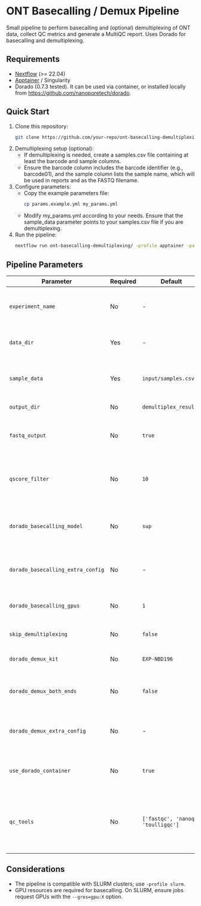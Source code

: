 # ONT Basecalling / Demux Pipeline

Small pipeline to perform basecalling and (optional) demultiplexing of ONT data, collect QC metrics and generate a MultiQC report.
Uses Dorado for basecalling and demultiplexing.

## Requirements

- [Nextflow](https://www.nextflow.io/) (>= 22.04)
- [Apptainer](https://apptainer.org/) / Singularity
- Dorado (0.7.3 tested). It can be used via container, or installed locally from https://github.com/nanoporetech/dorado.

## Quick Start
1. Clone this repository:
	```bash
	git clone https://github.com/your-repo/ont-basecalling-demultiplexing.git
	```
2. Demultiplexing setup (optional):
	- If demultiplexing is needed, create a samples.csv file containing at least the barcode and sample columns.
	- Ensure the barcode column includes the barcode identifier (e.g., barcode01), and the sample column lists the sample name, which will be used in reports and as the FASTQ filename.
3. Configure parameters:
	- Copy the example parameters file:
		```bash
		cp params.example.yml my_params.yml
		```
	- Modify my_params.yml according to your needs. Ensure that the sample_data parameter points to your samples.csv file if you are demultiplexing.
4. Run the pipeline:
	```bash
	nextflow run ont-basecalling-demultiplexing/ -profile apptainer -params-file my_params.yml
	```

## Pipeline Parameters

| Parameter                         | Required | Default                            | Description                                                                                     |
| --------------------------------- | -------- | ---------------------------------- | ----------------------------------------------------------------------------------------------- |
| `experiment_name`                 | No       | -                                  | Name of the experiment, used for final reports (title and filename).                            |
| `data_dir`                        | Yes      | -                                  | Path to the directory containing POD5 files.                                                    |
| `sample_data`                     | Yes      | `input/samples.csv`                | Path to the CSV file containing the sample data (required if demultiplexing).                   |
| `output_dir`                      | No       | `demultiplex_results`              | Directory for saving results.                                                                   |
| `fastq_output`                    | No       | `true`                             | Generates FASTQ files if `true`; otherwise, generates UBAM files.                               |
| `qscore_filter`                   | No       | `10`                               | Minimum QScore threshold for "pass" data, used in demultiplexing.                               |
| `dorado_basecalling_model`        | No       | `sup`                              | Model used for basecalling. Check Dorado help for available options.                            |
| `dorado_basecalling_extra_config` | No       | -                                  | Additional configuration options for Dorado basecalling.                                        |
| `dorado_basecalling_gpus`         | No       | `1`                                | Number of GPUs to allocate for basecalling.                                                     |
| `skip_demultiplexing`             | No       | `false`                            | Skips demultiplexing if `true`.                                                                 |
| `dorado_demux_kit`                | No       | `EXP-NBD196`                       | Kit identifier used for demultiplexing.                                                         |
| `dorado_demux_both_ends`          | No       | `false`                            | Demultiplexes using barcodes on both ends (5' and 3') if `true`.                                |
| `dorado_demux_extra_config`       | No       | -                                  | Additional configuration options for Dorado demultiplexing.                                     |
| `use_dorado_container`            | No       | `true`                             | Uses Dorado via container if `true`; expects a local installation if `false`.                   |
| `qc_tools`                        | No       | `['fastqc', 'nanoq', 'toulligqc']` | Specifies which QC tools to run. Options: 'nanoq', 'nanoplot', 'fastqc', 'toulligqc', 'pycoqc'. |

## Considerations

- The pipeline is compatible with SLURM clusters; use `-profile slurm`.
- GPU resources are required for basecalling. On SLURM, ensure jobs request GPUs with the `--gres=gpu:X` option.
